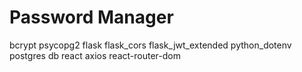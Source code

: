 # Password Manager

bcrypt 
psycopg2
flask
flask_cors 
flask_jwt_extended
python_dotenv
postgres db
react
axios
react-router-dom
